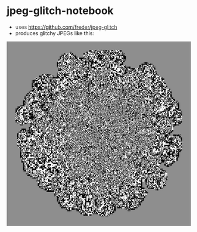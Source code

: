 # jpeg-glitch-notebook

- uses https://github.com/freder/jpeg-glitch
- produces glitchy JPEGs like this:

![](output-09.jpg)
